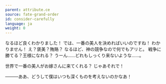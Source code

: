 ```yaml
---
parent: attribute.ce
source: fate-grand-order
id: consider-carefully
language: ja
weight: 0
---
```


なるほど良くわかりました！
では、一番の美人を決めればいいのですね！
わかりません！
え？褒美？賄賂？
なるほど、神の競争なので何でもアリと。
戦争に勝てる？王様になれる？
うーん……どれもしっくり来ないような……。

世界で一番の美人がお嫁さんに来てくれる？
じゃあそれで！

―――ああ、どうして僕はいつも深くものを考えないのかなあ！

